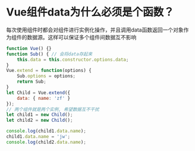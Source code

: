 # Vue组件data为什么必须是个函数？
每次使用组件时都会对组件进行实例化操作，并且调用data函数返回一个对象作为组件的数据源。这样可以保证多个组件间数据互不影响

```js
function Vue() {}
function Sub() { // 会将data存起来
    this.data = this.constructor.options.data;
}
Vue.extend = function(options) {
    Sub.options = options;
    return Sub;
}
let Child = Vue.extend({
    data: { name: 'zf' }
});
// 两个组件就是两个实例, 希望数据互不干扰
let child1 = new Child();
let child2 = new Child();

console.log(child1.data.name);
child1.data.name = 'jw';
console.log(child2.data.name);

```